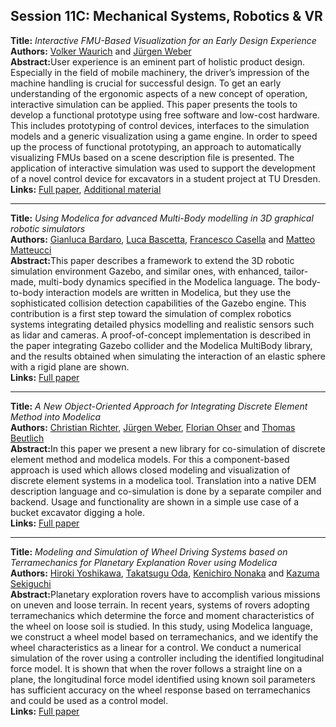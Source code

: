 <h2>Session 11C: Mechanical Systems, Robotics & VR</h2>
<p>
<b>Title:</b> <i> Interactive FMU-Based Visualization for an Early Design Experience </i> <br />
<b>Authors:</b> <a href="../authors/author_293.html">Volker Waurich</a> and <a href="../authors/author_294.html">Jürgen Weber</a><br />
<b>Abstract:</b>User experience is an eminent part of holistic product design.
Especially in the field of mobile machinery, the
driver’s impression of the machine handling is crucial for
successful design. To get an early understanding of the ergonomic
aspects of a new concept of operation, interactive
simulation can be applied. This paper presents the tools
to develop a functional prototype using free software and
low-cost hardware. This includes prototyping of control
devices, interfaces to the simulation models and a generic
visualization using a game engine. In order to speed up the
process of functional prototyping, an approach to automatically
visualizing FMUs based on a scene description file
is presented. The application of interactive simulation was
used to support the development of a novel control device
for excavators in a student project at TU Dresden.<br />
<b>Links:</b> <a href="../submissions/ecp17132879_WaurichWeber.pdf">Full paper</a>, <a href="../attachments/attachment_98.zip">Additional material</a></p>
<hr />
<p>
<b>Title:</b> <i> Using Modelica for advanced Multi-Body modelling in 3D graphical robotic simulators </i> <br />
<b>Authors:</b> <a href="../authors/author_13.html">Gianluca Bardaro</a>, <a href="../authors/author_16.html">Luca Bascetta</a>, <a href="../authors/author_41.html">Francesco Casella</a> and <a href="../authors/author_174.html">Matteo Matteucci</a><br />
<b>Abstract:</b>This paper describes a framework to extend the 3D robotic simulation environment Gazebo, and similar ones, with enhanced, tailor-made, multi-body dynamics specified in the Modelica language. The body-to-body interaction models are written in Modelica, but they use the sophisticated collision detection capabilities of the Gazebo engine. This contribution is a first step toward the simulation of complex robotics systems integrating detailed physics modelling and realistic sensors such as lidar and cameras. A proof-of-concept implementation is described in the paper integrating Gazebo collider and the Modelica MultiBody library, and the results obtained when simulating the interaction of an elastic sphere with a rigid plane are shown.<br />
<b>Links:</b> <a href="../submissions/ecp17132887_BardaroBascettaCasellaMatteucci.pdf">Full paper</a></p>
<hr />
<p>
<b>Title:</b> <i> A New Object-Oriented Approach for Integrating Discrete Element Method into Modelica </i> <br />
<b>Authors:</b> <a href="../authors/author_229.html">Christian Richter</a>, <a href="../authors/author_294.html">Jürgen Weber</a>, <a href="../authors/author_204.html">Florian Ohser</a> and <a href="../authors/author_29.html">Thomas Beutlich</a><br />
<b>Abstract:</b>In this paper we present a new library for co-simulation of
discrete element method and modelica models. For this a
component-based approach is used which allows closed
modeling and visualization of discrete element systems
in a modelica tool. Translation into a native DEM description
language and co-simulation is done by a separate
compiler and backend. Usage and functionality are shown
in a simple use case of a bucket excavator digging a hole.<br />
<b>Links:</b> <a href="../submissions/ecp17132895_RichterWeberOhserBeutlich.pdf">Full paper</a></p>
<hr />
<p>
<b>Title:</b> <i> Modeling and Simulation of Wheel Driving Systems based on Terramechanics for Planetary Explanation Rover using Modelica </i> <br />
<b>Authors:</b> <a href="../authors/author_304.html">Hiroki Yoshikawa</a>, <a href="../authors/author_203.html">Takatsugu Oda</a>, <a href="../authors/author_199.html">Kenichiro Nonaka</a> and <a href="../authors/author_247.html">Kazuma Sekiguchi</a><br />
<b>Abstract:</b>Planetary exploration rovers have to accomplish various missions on uneven and loose terrain. In recent years, systems of rovers adopting terramechanics which determine the force and moment characteristics of the wheel on loose soil is studied. In this study, using Modelica language, we construct a wheel model based on terramechanics, and we identify the wheel characteristics as a linear for a control. We conduct a numerical simulation of the rover using a controller including the identified longitudinal force model. It is shown that when the rover follows a straight line on a plane, the longitudinal force model identified using known soil parameters has sufficient accuracy
on the wheel response based on terramechanics and could be used as a control model.<br />
<b>Links:</b> <a href="../submissions/ecp17132901_YoshikawaOdaNonakaSekiguchi.pdf">Full paper</a></p>
